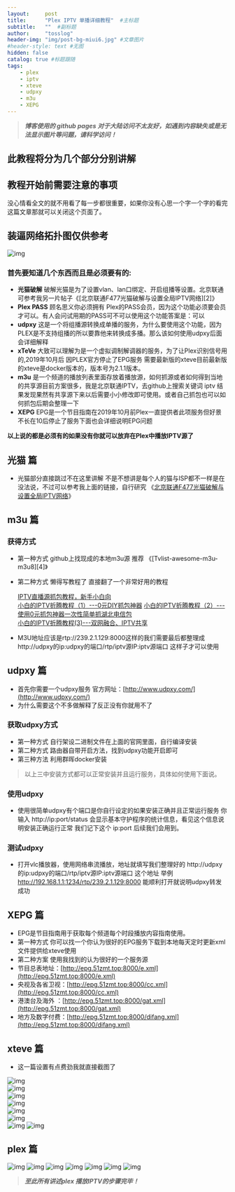 ```yaml
---
layout:     post 
title:      "Plex IPTV 单播详细教程"  #主标题
subtitle:   ""  #副标题
author:     "tosslog" 
header-img: "img/post-bg-miui6.jpg" #文章图片
#header-style: text #无图
hidden: false
catalog: true #标题跟随
tags: 
    - plex
    - iptv
    - xteve
    - udpxy
    - m3u
    - XEPG
---
```

> ***博客使用的 github pages 对于大陆访问不太友好，如遇到内容缺失或是无法显示图片等问题，请科学访问！***

## 此教程将分为几个部分分别讲解

## 教程开始前需要注意的事项
   没心情看全文的就不用看了每一步都很重要，如果你没有心思一个字一个字的看完这篇文章那就可以关闭这个页面了。

## 装逼网络拓扑图仅供参考
![img](/blog/img/post-img/2020/11/05/2379338614.jpg)

### 首先要知道几个东西而且是必须要有的:
- **光猫破解**
   破解光猫是为了设置vlan、lan口绑定、开启组播等设置。北京联通可参考我另一片帖子《[北京联通F477光猫破解与设置全局IPTV网络][2]》
- **Plex PASS**
   顾名思义你必须拥有 Plex的PASS会员，因为这个功能必须要会员才可以。有人会问试用期的PASS可不可以使用这个功能答案是：可以
- **udpxy**
   这是一个将组播源转换成单播的服务，为什么要使用这个功能，因为PLEX是不支持组播的所以要靠他来转换成多播。那么该如何使用udpxy后面会详细解释
- **xTeVe**
   大致可以理解为是一个虚拟调制解调器的服务，为了让Plex识别信号用的,2019年10月后 因PLEX官方停止了EPG服务 需要最新版的xteve目前最新版的xteve是docker版本的，版本号为2.1.1版本。
- **m3u**
   是一个频道的播放列表里面存放着播放源，如何抓源或者如何得到当地的共享源目前方案很多，我是北京联通IPTV，去github上搜索关键词 iptv 结果发现果然有共享源下来以后需要小小修改即可使用。或者自己抓包也可以如何抓包后期会整理一下
- **XEPG**
   EPG是一个节目指南在2019年10月前Plex一直提供者此项服务但好景不长在10后停止了服务下面也会详细说明EPG问题

**以上说的都是必须有的如果没有你就可以放弃在Plex中播放IPTV源了**

## 光猫 篇
- 光猫部分直接跳过不在这里讲解 不是不想讲是每个人的猫与ISP都不一样是在没法说，不过可以参考我上面的链接，自行研究
  《[北京联通F477光猫破解与设置全局IPTV网络](/blog/2020/11/05/北京联通F477光猫破解与设置全局IPTV网络/)》

## m3u 篇
### 获得方式
- 第一种方式 github上找现成的本地m3u源 推荐 《[Tvlist-awesome-m3u-m3u8][4]》
- 第二种方式 懒得写教程了 直接翻了一个非常好用的教程 

  [IPTV直播源抓包教程，新手小白向](https://www.znds.com/forum.php?mobile=no&mod=viewthread&tid=1137126)  
  [小白的IPTV折腾教程（1）---0元DIY抓包神器](https://www.right.com.cn/forum/thread-328186-1-1.html)
  [小白的IPTV折腾教程（2）---使用0元抓包神器一次性简单抓湖北电信包](https://www.right.com.cn/forum/thread-328805-1-1.html)  
  [小白的IPTV折腾教程(3)---双网融合、IPTV共享](https://www.right.com.cn/forum/thread-332086-1-1.html)  
  

- M3U地址应该是rtp://239.2.1.129:8000这样的我们需要最后都整理成http://udpxy的ip:udpxy的端口/rtp/iptv源IP:iptv源端口 这样子才可以使用

## udpxy 篇
- 首先你需要一个udpxy服务 官方网址：[http://www.udpxy.com/](http://www.udpxy.com/)
- 为什么需要这个不多做解释了反正没有你就用不了
### 获取udpxy方式
- 第一种方式 自行架设二进制文件在上面的官网里面，自行编译安装
- 第二种方式 路由器自带开启方法，找到udpxy功能开启即可
- 第三种方法 利用群晖docker安装
> 以上三中安装方式都可以正常安装并且运行服务，具体如何使用下面说。

### 使用udpxy
- 使用很简单udpxy有个端口是你自行设定的如果安装正确并且正常运行服务
  你输入 http://ip:port/status 会显示基本守护程序的统计信息，看见这个信息说明安装正确运行正常
  我们记下这个 ip:port 后续我们会用到。

### 测试udpxy
- 打开vlc播放器，使用网络串流播放，地址就填写我们整理好的 http://udpxy的ip:udpxy的端口/rtp/iptv源IP:iptv源端口 这个地址
  举例 http://192.168.1.1:1234/rtp/239.2.1.129:8000
  能顺利打开就说明udpxy转发成功

## XEPG 篇
- EPG是节目指南用于获取每个频道每个时段播放内容指南使用。
- 第一种方式 你可以找一个你认为很好的EPG服务下载到本地每天定时更新xml文件提供给xteve使用
- 第二种方案 使用我找到的认为很好的一个服务源
- 节目总表地址：[http://epg.51zmt.top:8000/e.xml](http://epg.51zmt.top:8000/e.xml)
- 央视及各省卫视：[http://epg.51zmt.top:8000/cc.xml](http://epg.51zmt.top:8000/cc.xml)
- 港澳台及海外 ：[http://epg.51zmt.top:8000/gat.xml](http://epg.51zmt.top:8000/gat.xml)
- 地方及数字付费：[http://epg.51zmt.top:8000/difang.xml](http://epg.51zmt.top:8000/difang.xml)

## xteve 篇
 - 这一篇设置有点费劲我就直接截图了  

![img](/blog/img/post-img/2020/11/05/3166110020.png)  
![img](/blog/img/post-img/2020/11/05/2367978264.png)  
![img](/blog/img/post-img/2020/11/05/3442464450.png)  
![img](/blog/img/post-img/2020/11/05/1283338021.png)  
![img](/blog/img/post-img/2020/11/05/3994503470.png)  
![img](/blog/img/post-img/2020/11/05/3362030237.png)  
![img](/blog/img/post-img/2020/11/05/552855949.png)
![img](/blog/img/post-img/2020/11/05/4080808329.png)


## plex 篇
![img](/blog/img/post-img/2020/11/05/1774452277.png)
![img](/blog/img/post-img/2020/11/05/2892647744.png)
![img](/blog/img/post-img/2020/11/05/3379924564.png)
![img](/blog/img/post-img/2020/11/05/674948645.png)
![img](/blog/img/post-img/2020/11/05/2037261977.png)
![img](/blog/img/post-img/2020/11/05/1118328424.png)
![img](/blog/img/post-img/2020/11/05/3707567091.png)


> ***至此所有讲述plex 播放IPTV的步骤完毕！***

